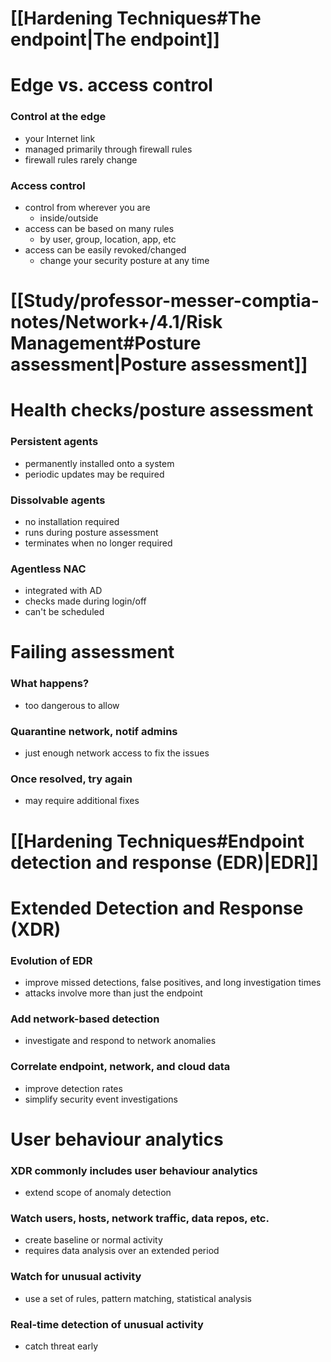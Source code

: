 # [[Hardening Techniques#The endpoint|The endpoint]]
# Edge vs. access control
### Control at the edge
- your Internet link
- managed primarily through firewall rules
- firewall rules rarely change
### Access control
- control from wherever you are
	- inside/outside
- access can be based on many rules
	- by user, group, location, app, etc
- access can be easily revoked/changed
	- change your security posture at any time
# [[Study/professor-messer-comptia-notes/Network+/4.1/Risk Management#Posture assessment|Posture assessment]]
# Health checks/posture assessment
### Persistent agents
- permanently installed onto a system
- periodic updates may be required
### Dissolvable agents
- no installation required
- runs during posture assessment
- terminates when no longer required
### Agentless NAC
- integrated with AD
- checks made during login/off
- can't be scheduled
# Failing assessment
### What happens?
- too dangerous to allow
### Quarantine network, notif admins
- just enough network access to fix the issues
### Once resolved, try again
- may require additional fixes
# [[Hardening Techniques#Endpoint detection and response (EDR)|EDR]]
# Extended Detection and Response (XDR)
### Evolution of EDR
- improve missed detections, false positives, and long investigation times
- attacks involve more than just the endpoint
### Add network-based detection
- investigate and respond to network anomalies
### Correlate endpoint, network, and cloud data
- improve detection rates
- simplify security event investigations
# User behaviour analytics
### XDR commonly includes user behaviour analytics
- extend scope of anomaly detection
### Watch users, hosts, network traffic, data repos, etc.
- create baseline or normal activity
- requires data analysis over an extended period
### Watch for unusual activity
- use a set of rules, pattern matching, statistical analysis
### Real-time detection of unusual activity
- catch threat early